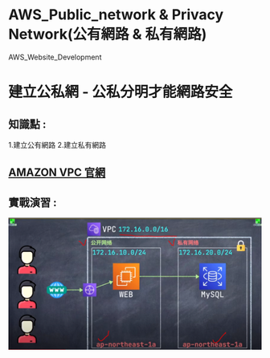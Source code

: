 # AWS_Public_network & Privacy Network(公有網路 & 私有網路)
AWS_Website_Development


建立公私網 - 公私分明才能網路安全
==============================

## 知識點 : 

1.建立公有網路
2.建立私有網路

## [AMAZON VPC 官網](https://docs.aws.amazon.com/zh_tw/vpc/latest/userguide/VPC_Subnets.html "VPC 和子網路")

## 實戰演習 : 

![image](./img/public_privacy_network.PNG)
